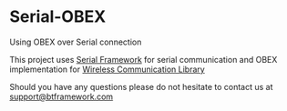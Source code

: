 # Serial-OBEX
 Using OBEX over Serial connection
 
 This project uses [Serial Framework](https://www.btframework.com/serialframework.htm) for serial communication and OBEX implementation for [Wireless Communication Library](https://www.btframework.com/wcl.htm)
 
 Should you have any questions please do not hesitate to contact us at support@btframework.com
